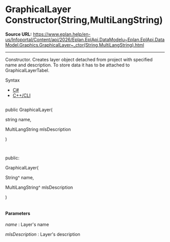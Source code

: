 # GraphicalLayer Constructor(String,MultiLangString)

**Source URL:** https://www.eplan.help/en-us/Infoportal/Content/api/2026/Eplan.EplApi.DataModelu~Eplan.EplApi.DataModel.Graphics.GraphicalLayer~_ctor(String,MultiLangString).html

---

Constructor. Creates layer object detached from project with specified name and description. To store data it has to be attached to GraphicalLayerTabel.

Syntax

- [C#](#i-syntax-CS)
- [C++/CLI](#i-syntax-CPP2005)

```
```
public GraphicalLayer( 

   string name,

   MultiLangString mlsDescription

)
```
```

```
```
public:

GraphicalLayer( 

   String^ name,

   MultiLangString^ mlsDescription

)
```
```

#### Parameters

*name*
:   Layer's name

*mlsDescription*
:   Layer's description
